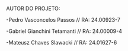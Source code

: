 AUTOR DO PROJETO: 

-Pedro Vasconcelos Passos // RA: 24.00923-7

-Gabriel Gianchini Tetamanti // RA: 24.00009-4

-Mateusz Chaves Slawacki // RA: 24.01627-6